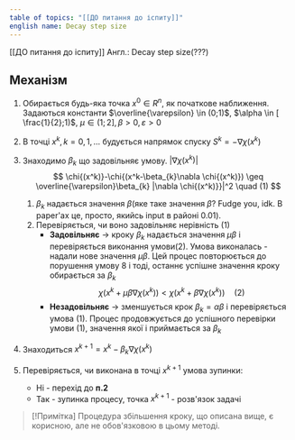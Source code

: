 ```yaml
---
table of topics: "[[ДО питання до іспиту]]"
english name: Decay step size
---
```

[[ДО питання до іспиту]]
Англ.: Decay step size(???) 


## Механізм
1. Обирається будь-яка точка  $x^0 \in R^n$, як початкове наближення. Задаються константи $\overline{\varepsilon} \in (0;1)$, $\alpha \in [ \frac{1}{2};1)$, $\mu \in (1;2], \beta>0, \varepsilon>0$
2. В точці $x^k, k=0,1, \dots$ будується напрямок спуску $S^k = - \nabla \chi{(x^k)}$
3. Знаходимо $\beta_{k}$ що задовільняє умову. $|\nabla \chi(x^k)|$
$$
\chi{(x^k)}-\chi{(x^k-\beta_{k}\nabla \chi{(x^k)}) \geq \overline{\varepsilon}\beta_{k} |\nabla \chi{(x^k)}}|^2 \quad (1)
$$
	1) $\beta_{k}$ надається значення $\beta$(яке таке значення $\beta$? Fudge you, idk. В paper'ах це, просто, якийсь input в районі 0.01). 
	2) Перевіряється, чи воно задовільняє нерівність (1)
		- **Задовільняє** $\rightarrow$ кроку $\beta_{k}$ надається значення $\mu\beta$ і перевіряється виконання умови(2). Умова виконалась - надали нове значення $\mu\beta$. Цей процес повторюється до порушення умову 8 і тоді, останнє успішне значення кроку обирається за $\beta_{k}$
		$$
\chi{\left( x^{k} +\mu\beta \nabla \chi{\left( x^{k} \right) } \right)} < \chi{\left( x^{k} +\beta \nabla \chi{\left( x^{k} \right) } \right)}
\quad (2)
$$
		- **Незадовільняє** $\rightarrow$ зменшується крок $\beta_{k} = \alpha\beta$ і перевіряється умова (1). Процес продовжується до успішного перевірки умови (1), значення якої і приймається за $\beta_{k}$
		


4. Знаходиться $x^{k+1} = x^{k} - \beta_{k}\nabla \chi{(x^k)}$
5. Перевіряється, чи виконана в точці $x^{k+1}$ умова зупинки:
	- Ні - перехід до **п.2**
	- Так - зупинка процесу, точка $x^{k+1}$ - розв'язок задачі

> [!Примітка]
> Процедура збільшення кроку, що описана вище, є корисною, але не обов'язковою в цьому методі.

